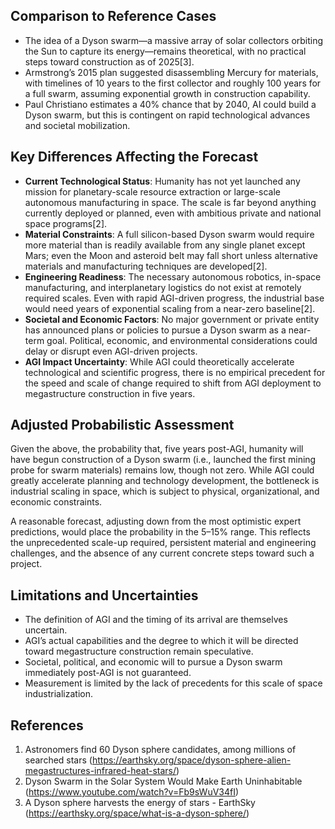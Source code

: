 ## Comparison to Reference Cases

- The idea of a Dyson swarm—a massive array of solar collectors orbiting the Sun to capture its energy—remains theoretical, with no practical steps toward construction as of 2025[3].
- Armstrong’s 2015 plan suggested disassembling Mercury for materials, with timelines of 10 years to the first collector and roughly 100 years for a full swarm, assuming exponential growth in construction capability.
- Paul Christiano estimates a 40% chance that by 2040, AI could build a Dyson swarm, but this is contingent on rapid technological advances and societal mobilization.

## Key Differences Affecting the Forecast

- **Current Technological Status**: Humanity has not yet launched any mission for planetary-scale resource extraction or large-scale autonomous manufacturing in space. The scale is far beyond anything currently deployed or planned, even with ambitious private and national space programs[2].
- **Material Constraints**: A full silicon-based Dyson swarm would require more material than is readily available from any single planet except Mars; even the Moon and asteroid belt may fall short unless alternative materials and manufacturing techniques are developed[2].
- **Engineering Readiness**: The necessary autonomous robotics, in-space manufacturing, and interplanetary logistics do not exist at remotely required scales. Even with rapid AGI-driven progress, the industrial base would need years of exponential scaling from a near-zero baseline[2].
- **Societal and Economic Factors**: No major government or private entity has announced plans or policies to pursue a Dyson swarm as a near-term goal. Political, economic, and environmental considerations could delay or disrupt even AGI-driven projects.
- **AGI Impact Uncertainty**: While AGI could theoretically accelerate technological and scientific progress, there is no empirical precedent for the speed and scale of change required to shift from AGI deployment to megastructure construction in five years.

## Adjusted Probabilistic Assessment

Given the above, the probability that, five years post-AGI, humanity will have begun construction of a Dyson swarm (i.e., launched the first mining probe for swarm materials) remains low, though not zero. While AGI could greatly accelerate planning and technology development, the bottleneck is industrial scaling in space, which is subject to physical, organizational, and economic constraints.

A reasonable forecast, adjusting down from the most optimistic expert predictions, would place the probability in the 5–15% range. This reflects the unprecedented scale-up required, persistent material and engineering challenges, and the absence of any current concrete steps toward such a project.

## Limitations and Uncertainties

- The definition of AGI and the timing of its arrival are themselves uncertain.
- AGI’s actual capabilities and the degree to which it will be directed toward megastructure construction remain speculative.
- Societal, political, and economic will to pursue a Dyson swarm immediately post-AGI is not guaranteed.
- Measurement is limited by the lack of precedents for this scale of space industrialization.

## References

1. Astronomers find 60 Dyson sphere candidates, among millions of searched stars (https://earthsky.org/space/dyson-sphere-alien-megastructures-infrared-heat-stars/)
2. Dyson Swarm in the Solar System Would Make Earth Uninhabitable (https://www.youtube.com/watch?v=Fb9sWuV34fI)
3. A Dyson sphere harvests the energy of stars - EarthSky (https://earthsky.org/space/what-is-a-dyson-sphere/)